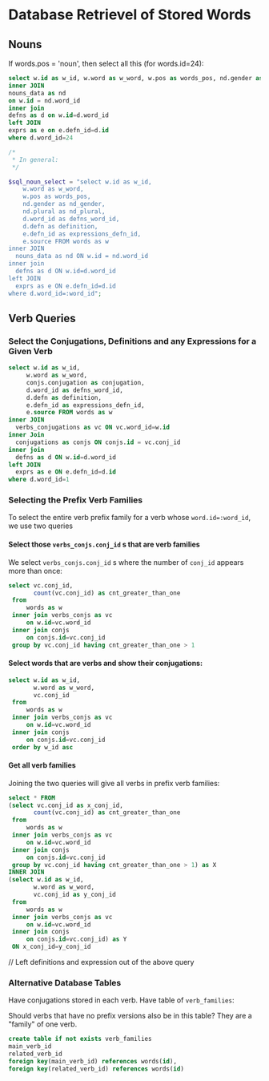 # Database Retrievel of Stored Words

## Nouns

If words.pos = 'noun', then select all this (for words.id=24):

```sql
select w.id as w_id, w.word as w_word, w.pos as words_pos, nd.gender as nd_gender,nd.plural as nd_plural, d.word_id as defns_word_id, d.defn as definition, e.defn_id as expressions_defn_id, e.source FROM words as w
inner JOIN
nouns_data as nd
on w.id = nd.word_id
inner join
defns as d on w.id=d.word_id
left JOIN
exprs as e on e.defn_id=d.id
where d.word_id=24
```

```php
/*
 * In general:
 */

$sql_noun_select = "select w.id as w_id,    
    w.word as w_word,    
    w.pos as words_pos,    
    nd.gender as nd_gender,    
    nd.plural as nd_plural,    
    d.word_id as defns_word_id,    
    d.defn as definition,    
    e.defn_id as expressions_defn_id,    
    e.source FROM words as w
inner JOIN
  nouns_data as nd ON w.id = nd.word_id
inner join
  defns as d ON w.id=d.word_id
left JOIN
  exprs as e ON e.defn_id=d.id
where d.word_id=:word_id";
```

## Verb Queries

### Select the Conjugations, Definitions and any Expressions for a Given Verb

```sql
select w.id as w_id,
     w.word as w_word,
     conjs.conjugation as conjugation,
     d.word_id as defns_word_id,
     d.defn as definition,
     e.defn_id as expressions_defn_id,
     e.source FROM words as w
inner JOIN
  verbs_conjugations as vc ON vc.word_id=w.id
inner Join
  conjugations as conjs ON conjs.id = vc.conj_id
inner join
  defns as d ON w.id=d.word_id
left JOIN
  exprs as e ON e.defn_id=d.id
where d.word_id=1
```

### Selecting the Prefix Verb Families

To select the entire verb prefix family for a verb whose `word.id=:word_id`, we use two queries

#### Select those `verbs_conjs.conj_id` s that are verb families

We select `verbs_conjs.conj_id` s where the number of `conj_id` appears more than once:

```sql
select vc.conj_id,
       count(vc.conj_id) as cnt_greater_than_one
 from 
     words as w
 inner join verbs_conjs as vc
     on w.id=vc.word_id
 inner join conjs
     on conjs.id=vc.conj_id
 group by vc.conj_id having cnt_greater_than_one > 1
``` 

#### Select words that are verbs and show their conjugations:

```sql
select w.id as w_id,
       w.word as w_word,
       vc.conj_id
 from 
     words as w
 inner join verbs_conjs as vc
     on w.id=vc.word_id
 inner join conjs
     on conjs.id=vc.conj_id
 order by w_id asc
```

#### Get all verb families


Joining the two queries will give all verbs in prefix verb families:

```sql
select * FROM
(select vc.conj_id as x_conj_id,
       count(vc.conj_id) as cnt_greater_than_one
 from 
     words as w
 inner join verbs_conjs as vc
     on w.id=vc.word_id
 inner join conjs
     on conjs.id=vc.conj_id
 group by vc.conj_id having cnt_greater_than_one > 1) as X
INNER JOIN
(select w.id as w_id,
       w.word as w_word,
       vc.conj_id as y_conj_id
 from 
     words as w
 inner join verbs_conjs as vc
     on w.id=vc.word_id
 inner join conjs
     on conjs.id=vc.conj_id) as Y
 ON x_conj_id=y_conj_id
```

// Left definitions and expression out of the above query



### Alternative Database Tables

Have conjugations stored in each verb. 
Have table of `verb_families`: 


Should verbs that have no prefix versions also be in this table? They are a "family" of one verb.

```sql
create table if not exists verb_families
main_verb_id
related_verb_id
foreign key(main_verb_id) references words(id),
foreign key(related_verb_id) references words(id)
```


